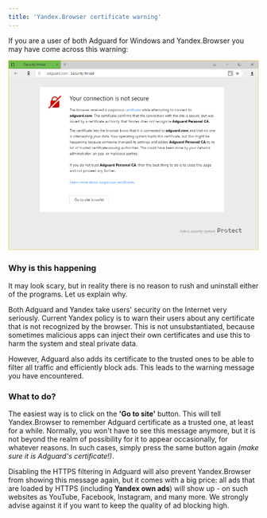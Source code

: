 ```yaml
---
title: 'Yandex.Browser certificate warning'
---
```


If you are a user of both Adguard for Windows and Yandex.Browser you may have come across this warning:

![](yandex-cert-en.png)

### Why is this happening

It may look scary, but in reality there is no reason to rush and uninstall either of the programs. Let us explain why.

Both Adguard and Yandex take users' security on the Internet very seriously. Current Yandex policy is to warn their users about any certificate that is not recognized by the browser. This is not unsubstantiated, because sometimes malicious apps can inject their own certificates and use this to harm the system and steal private data. 

However, Adguard also adds its certificate to the trusted ones to be able to filter all traffic and efficiently block ads. This leads to the warning message you have encountered.

### What to do?

The easiest way is to click on the **'Go to site'** button. This will tell Yandex.Browser to remember Adguard certificate as a trusted one, at least for a while. Normally, you won't have to see this message anymore, but it is not beyond the realm of possibility for it to appear occasionally, for whatever reasons. In such cases, simply press the same button again *(make sure it is Adguard's certificate!)*.

Disabling the HTTPS filtering in Adguard will also prevent Yandex.Browser from showing this message again, but it comes with a big price: all ads that are loaded by HTTPS (including **Yandex own ads**) will show up - on such websites as YouTube, Facebook, Instagram, and many more. We strongly advise against it if you want to keep the quality of ad blocking high.
